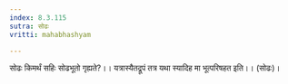 ```yaml
---
index: 8.3.115
sutra: सोढः
vritti: mahabhashyam

---
```

 सोढः किमर्थं सहिः सोढभूतो गृह्यते?।। यत्रास्यैतद्रूपं तत्र यथा स्यादिह मा भूत्परिषहत इति।। (सोढः)। 